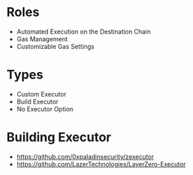 # Roles

- Automated Execution on the Destination Chain
- Gas Management
- Customizable Gas Settings

# Types

- Custom Executor
- Build Executor
- No Executor Option

# Building Executor

- https://github.com/0xpaladinsecurity/zexecutor
- https://github.com/LazerTechnologies/LayerZero-Executor
